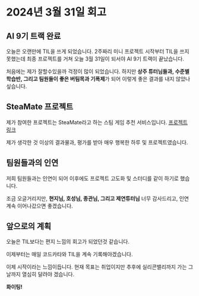 # 2024년 3월 31일 회고

## AI 9기 트랙 완료
오늘은 오랜만에 TIL을 쓰게 되었습니다. 2주짜리 미니 프로젝트 시작부터 TIL을 쓰지 못했는데 최종 프로젝트를 거쳐 오늘 3월 31일이 되서야 AI 9기 트랙이 끝났습니다.

처음에는 제가 잘할수있을까 걱정이 많이 되었습니다. 하지만 **상주 튜터님들과, 수준별 학습반, 그리고 팀원들이 좋은 버팀목과 기폭제**가 되어 이렇게 좋은 결과를 내지 않았나 싶습니다.

## SteaMate 프로젝트
제가 참여한 프로젝트는 SteaMate라고 하는 스팀 게임 추천 서비스입니다.
[프로젝트 링크](https://www.notion.so/teamsparta/SteaMate-AI-1ad2dc3ef5148099ad80ce13e6200855)

제가 생각한 것 이상의 결과물과, 평가를 받아 매우 행복한 하루 및 프로젝트였습니다.

## 팀원들과의 인연
저희 팀원들과는 인연이 되어 이후에도 프로젝트 고도화 및 스터디를 같이 하기로 했습니다.

조금 오글거리지만, **현지님, 호성님, 종관님, 그리고 제연튜터님** 너무 감사드리고, 인연 계속 이어나갔으면 좋겠습니다.

## 앞으로의 계획
오늘은 TIL보다는 편지 느낌의 회고가 되었던것 같습니다.

이제부터는 매일 코드카타와 TIL을 계속 기록해야겠습니다.

이제 시작이라는 느낌이듭니다. 현재 목표는 취업이지만 추후에 실리콘밸리까지 가는 그날까지 열심히 달려야 겠습니다.

**화이팅!**